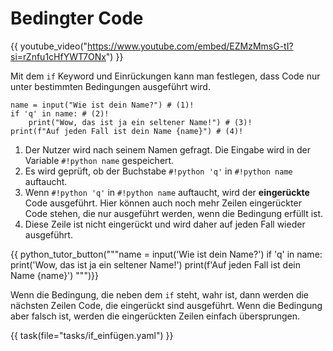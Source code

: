 # Bedingter Code

{{ youtube_video("https://www.youtube.com/embed/EZMzMmsG-tI?si=rZnfu1cHfYWT7ONx") }}

Mit dem `if` Keyword und Einrückungen kann man festlegen, dass Code nur unter bestimmten Bedingungen ausgeführt wird.

``` { .python }
name = input("Wie ist dein Name?") # (1)!
if 'q' in name: # (2)!
    print("Wow, das ist ja ein seltener Name!") # (3)!
print(f"Auf jeden Fall ist dein Name {name}") # (4)!
```

1.  Der Nutzer wird nach seinem Namen gefragt. Die Eingabe wird in der Variable `#!python name` gespeichert.
2.  Es wird geprüft, ob der Buchstabe `#!python 'q'` in `#!python name` auftaucht.
3.  Wenn `#!python 'q'` in `#!python name` auftaucht, wird der **eingerückte** Code ausgeführt. Hier können auch noch mehr Zeilen eingerückter Code stehen, die nur ausgeführt werden, wenn die Bedingung erfüllt ist.
4.  Diese Zeile ist nicht eingerückt und wird daher auf jeden Fall wieder ausgeführt.

{{ python_tutor_button("""name = input('Wie ist dein Name?')
if 'q' in name:
    print('Wow, das ist ja ein seltener Name!')
print(f'Auf jeden Fall ist dein Name {name}')
""")}}

Wenn die Bedingung, die neben dem `if` steht, wahr ist, dann werden die nächsten Zeilen Code, die eingerückt sind ausgeführt.
Wenn die Bedingung aber falsch ist, werden die eingerückten Zeilen einfach übersprungen.

{{ task(file="tasks/if_einfügen.yaml") }}
